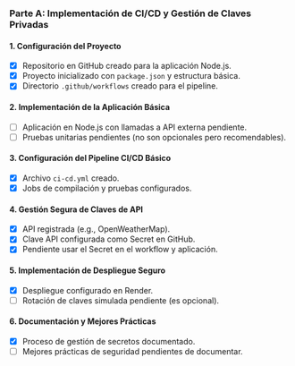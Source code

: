 ### Parte A: Implementación de CI/CD y Gestión de Claves Privadas

#### 1. Configuración del Proyecto
   - [x] Repositorio en GitHub creado para la aplicación Node.js.
   - [x] Proyecto inicializado con `package.json` y estructura básica.
   - [x] Directorio `.github/workflows` creado para el pipeline.

#### 2. Implementación de la Aplicación Básica
   - [ ] Aplicación en Node.js con llamadas a API externa pendiente.
   - [ ] Pruebas unitarias pendientes (no son opcionales pero recomendables).

#### 3. Configuración del Pipeline CI/CD Básico
   - [x] Archivo `ci-cd.yml` creado.
   - [x] Jobs de compilación y pruebas configurados.

#### 4. Gestión Segura de Claves de API
   - [x] API registrada (e.g., OpenWeatherMap).
   - [x] Clave API configurada como Secret en GitHub.
   - [x] Pendiente usar el Secret en el workflow y aplicación.

#### 5. Implementación de Despliegue Seguro
   - [x] Despliegue configurado en Render.
   - [ ] Rotación de claves simulada pendiente (es opcional).

#### 6. Documentación y Mejores Prácticas
   - [x] Proceso de gestión de secretos documentado.
   - [ ] Mejores prácticas de seguridad pendientes de documentar.